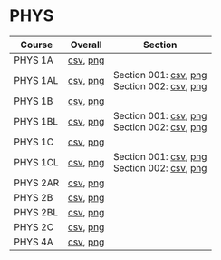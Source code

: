 # PHYS

| Course | Overall | Section |
| ------ | ------- | ------- |
| PHYS 1A | [csv](https://github.com/UCSD-Historical-Enrollment-Data/2024Summer1/blob/main/overall/PHYS%201A.csv), [png](https://raw.githubusercontent.com/UCSD-Historical-Enrollment-Data/2024Summer1/main/plot_overall/PHYS%201A.png) |  |
| PHYS 1AL | [csv](https://github.com/UCSD-Historical-Enrollment-Data/2024Summer1/blob/main/overall/PHYS%201AL.csv), [png](https://raw.githubusercontent.com/UCSD-Historical-Enrollment-Data/2024Summer1/main/plot_overall/PHYS%201AL.png) | Section 001: [csv](https://github.com/UCSD-Historical-Enrollment-Data/2024Summer1/blob/main/section/PHYS%201AL_001.csv), [png](https://raw.githubusercontent.com/UCSD-Historical-Enrollment-Data/2024Summer1/main/plot_section/PHYS%201AL_001.png)<br>Section 002: [csv](https://github.com/UCSD-Historical-Enrollment-Data/2024Summer1/blob/main/section/PHYS%201AL_002.csv), [png](https://raw.githubusercontent.com/UCSD-Historical-Enrollment-Data/2024Summer1/main/plot_section/PHYS%201AL_002.png) |
| PHYS 1B | [csv](https://github.com/UCSD-Historical-Enrollment-Data/2024Summer1/blob/main/overall/PHYS%201B.csv), [png](https://raw.githubusercontent.com/UCSD-Historical-Enrollment-Data/2024Summer1/main/plot_overall/PHYS%201B.png) |  |
| PHYS 1BL | [csv](https://github.com/UCSD-Historical-Enrollment-Data/2024Summer1/blob/main/overall/PHYS%201BL.csv), [png](https://raw.githubusercontent.com/UCSD-Historical-Enrollment-Data/2024Summer1/main/plot_overall/PHYS%201BL.png) | Section 001: [csv](https://github.com/UCSD-Historical-Enrollment-Data/2024Summer1/blob/main/section/PHYS%201BL_001.csv), [png](https://raw.githubusercontent.com/UCSD-Historical-Enrollment-Data/2024Summer1/main/plot_section/PHYS%201BL_001.png)<br>Section 002: [csv](https://github.com/UCSD-Historical-Enrollment-Data/2024Summer1/blob/main/section/PHYS%201BL_002.csv), [png](https://raw.githubusercontent.com/UCSD-Historical-Enrollment-Data/2024Summer1/main/plot_section/PHYS%201BL_002.png) |
| PHYS 1C | [csv](https://github.com/UCSD-Historical-Enrollment-Data/2024Summer1/blob/main/overall/PHYS%201C.csv), [png](https://raw.githubusercontent.com/UCSD-Historical-Enrollment-Data/2024Summer1/main/plot_overall/PHYS%201C.png) |  |
| PHYS 1CL | [csv](https://github.com/UCSD-Historical-Enrollment-Data/2024Summer1/blob/main/overall/PHYS%201CL.csv), [png](https://raw.githubusercontent.com/UCSD-Historical-Enrollment-Data/2024Summer1/main/plot_overall/PHYS%201CL.png) | Section 001: [csv](https://github.com/UCSD-Historical-Enrollment-Data/2024Summer1/blob/main/section/PHYS%201CL_001.csv), [png](https://raw.githubusercontent.com/UCSD-Historical-Enrollment-Data/2024Summer1/main/plot_section/PHYS%201CL_001.png)<br>Section 002: [csv](https://github.com/UCSD-Historical-Enrollment-Data/2024Summer1/blob/main/section/PHYS%201CL_002.csv), [png](https://raw.githubusercontent.com/UCSD-Historical-Enrollment-Data/2024Summer1/main/plot_section/PHYS%201CL_002.png) |
| PHYS 2AR | [csv](https://github.com/UCSD-Historical-Enrollment-Data/2024Summer1/blob/main/overall/PHYS%202AR.csv), [png](https://raw.githubusercontent.com/UCSD-Historical-Enrollment-Data/2024Summer1/main/plot_overall/PHYS%202AR.png) |  |
| PHYS 2B | [csv](https://github.com/UCSD-Historical-Enrollment-Data/2024Summer1/blob/main/overall/PHYS%202B.csv), [png](https://raw.githubusercontent.com/UCSD-Historical-Enrollment-Data/2024Summer1/main/plot_overall/PHYS%202B.png) |  |
| PHYS 2BL | [csv](https://github.com/UCSD-Historical-Enrollment-Data/2024Summer1/blob/main/overall/PHYS%202BL.csv), [png](https://raw.githubusercontent.com/UCSD-Historical-Enrollment-Data/2024Summer1/main/plot_overall/PHYS%202BL.png) |  |
| PHYS 2C | [csv](https://github.com/UCSD-Historical-Enrollment-Data/2024Summer1/blob/main/overall/PHYS%202C.csv), [png](https://raw.githubusercontent.com/UCSD-Historical-Enrollment-Data/2024Summer1/main/plot_overall/PHYS%202C.png) |  |
| PHYS 4A | [csv](https://github.com/UCSD-Historical-Enrollment-Data/2024Summer1/blob/main/overall/PHYS%204A.csv), [png](https://raw.githubusercontent.com/UCSD-Historical-Enrollment-Data/2024Summer1/main/plot_overall/PHYS%204A.png) |  |
